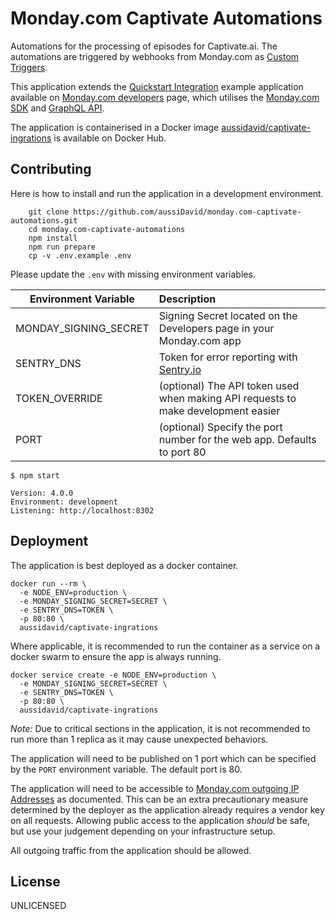# Monday.com Captivate Automations

Automations for the processing of episodes for Captivate.ai. The automations are triggered by webhooks from Monday.com as [Custom Triggers](https://monday.com/developers/apps/custom-trigger).

This application extends the [Quickstart Integration](https://github.com/mondaycom/welcome-apps/tree/master/apps/quickstart-integrations) example application available on [Monday.com developers](https://monday.com/developers/apps/intro) page, which utilises the [Monday.com SDK](https://github.com/mondaycom/monday-sdk-js#mondaycom-apps-framework-sdk-for-javascript) and [GraphQL API](https://monday-api.readme.io/docs).

The application is containerised in a Docker image [aussidavid/captivate-ingrations](https://hub.docker.com/r/aussidavid/captivate-ingrations) is available on Docker Hub.

## Contributing

Here is how to install and run the application in a development environment.

```console
    git clone https://github.com/aussiDavid/monday.com-captivate-automations.git
    cd monday.com-captivate-automations
    npm install
    npm run prepare
    cp -v .env.example .env
```

Please update the `.env` with missing environment variables.

| Environment Variable  | Description                                                                                             |
| --------------------- | :------------------------------------------------------------------------------------------------------ |
| MONDAY_SIGNING_SECRET | Signing Secret located on the Developers page in your Monday.com app                                    |
| SENTRY_DNS            | Token for error reporting with [Sentry.io](https://docs.sentry.io/product/sentry-basics/dsn-explainer/) |
| TOKEN_OVERRIDE        | (optional) The API token used when making API requests to make development easier                       |
| PORT                  | (optional) Specify the port number for the web app. Defaults to port 80                                 |

```console
$ npm start

Version: 4.0.0
Environment: development
Listening: http://localhost:8302
```

## Deployment

The application is best deployed as a docker container.

```console
docker run --rm \
  -e NODE_ENV=production \
  -e MONDAY_SIGNING_SECRET=SECRET \
  -e SENTRY_DNS=TOKEN \
  -p 80:80 \
  aussidavid/captivate-ingrations
```

Where applicable, it is recommended to run the container as a service on a docker swarm to ensure the app is always running.

```console
docker service create -e NODE_ENV=production \
  -e MONDAY_SIGNING_SECRET=SECRET \
  -e SENTRY_DNS=TOKEN \
  -p 80:80 \
  aussidavid/captivate-ingrations
```

_Note:_ Due to critical sections in the application, it is not recommended to run more than 1 replica as it may cause unexpected behaviors.

The application will need to be published on 1 port which can be specified by the `PORT` environment variable. The default port is 80.

The application will need to be accessible to [Monday.com outgoing IP Addresses](https://support.monday.com/hc/en-us/articles/360012300479-About-monday-com-s-public-IP-addresses) as documented. This can be an extra precautionary measure determined by the deployer as the application already requires a vendor key on all requests. Allowing public access to the application _should_ be safe, but use your judgement depending on your infrastructure setup.

All outgoing traffic from the application should be allowed.

## License

UNLICENSED
